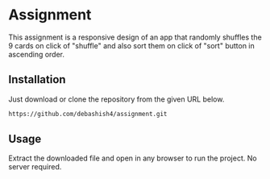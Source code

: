 # Assignment

This assignment is a responsive design of an app that randomly shuffles the 9 cards on click of "shuffle" and also sort them on click of "sort" button in ascending order.

## Installation

Just download or clone the repository from the given URL below.

```bash
https://github.com/debashish4/assignment.git
```

## Usage

Extract the downloaded file and open in any browser to run the project. No server required.

